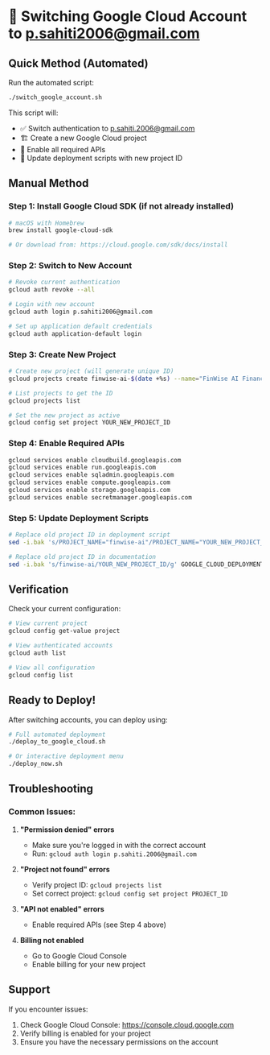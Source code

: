 # 🔄 Switching Google Cloud Account to p.sahiti2006@gmail.com

## Quick Method (Automated)

Run the automated script:
```bash
./switch_google_account.sh
```

This script will:
- ✅ Switch authentication to p.sahiti.2006@gmail.com
- 🏗️ Create a new Google Cloud project
- 🔧 Enable all required APIs
- 📝 Update deployment scripts with new project ID

## Manual Method

### Step 1: Install Google Cloud SDK (if not already installed)
```bash
# macOS with Homebrew
brew install google-cloud-sdk

# Or download from: https://cloud.google.com/sdk/docs/install
```

### Step 2: Switch to New Account
```bash
# Revoke current authentication
gcloud auth revoke --all

# Login with new account
gcloud auth login p.sahiti2006@gmail.com

# Set up application default credentials
gcloud auth application-default login
```

### Step 3: Create New Project
```bash
# Create new project (will generate unique ID)
gcloud projects create finwise-ai-$(date +%s) --name="FinWise AI Financial Advisor"

# List projects to get the ID
gcloud projects list

# Set the new project as active
gcloud config set project YOUR_NEW_PROJECT_ID
```

### Step 4: Enable Required APIs
```bash
gcloud services enable cloudbuild.googleapis.com
gcloud services enable run.googleapis.com
gcloud services enable sqladmin.googleapis.com
gcloud services enable compute.googleapis.com
gcloud services enable storage.googleapis.com
gcloud services enable secretmanager.googleapis.com
```

### Step 5: Update Deployment Scripts
```bash
# Replace old project ID in deployment script
sed -i.bak 's/PROJECT_NAME="finwise-ai"/PROJECT_NAME="YOUR_NEW_PROJECT_ID"/' deploy_to_google_cloud.sh

# Replace old project ID in documentation
sed -i.bak 's/finwise-ai/YOUR_NEW_PROJECT_ID/g' GOOGLE_CLOUD_DEPLOYMENT.md
```

## Verification

Check your current configuration:
```bash
# View current project
gcloud config get-value project

# View authenticated accounts
gcloud auth list

# View all configuration
gcloud config list
```

## Ready to Deploy!

After switching accounts, you can deploy using:
```bash
# Full automated deployment
./deploy_to_google_cloud.sh

# Or interactive deployment menu
./deploy_now.sh
```

## Troubleshooting

### Common Issues:

1. **"Permission denied" errors**
   - Make sure you're logged in with the correct account
   - Run: `gcloud auth login p.sahiti.2006@gmail.com`

2. **"Project not found" errors**
   - Verify project ID: `gcloud projects list`
   - Set correct project: `gcloud config set project PROJECT_ID`

3. **"API not enabled" errors**
   - Enable required APIs (see Step 4 above)

4. **Billing not enabled**
   - Go to Google Cloud Console
   - Enable billing for your new project

## Support

If you encounter issues:
1. Check Google Cloud Console: https://console.cloud.google.com
2. Verify billing is enabled for your project
3. Ensure you have the necessary permissions on the account 